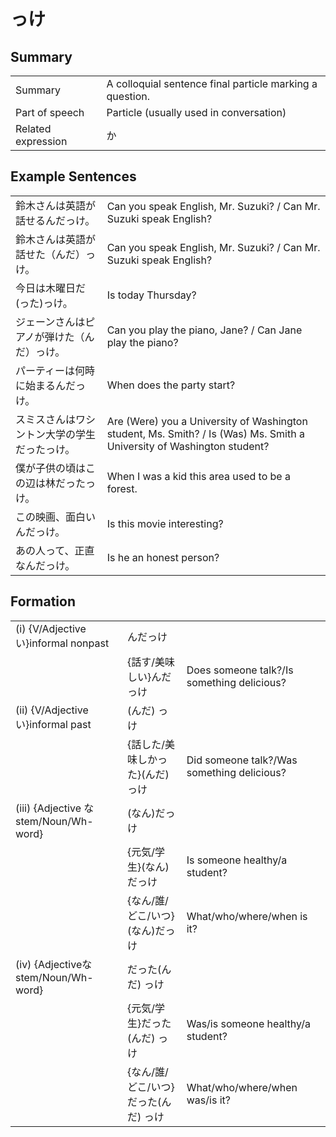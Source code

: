 # っけ

## Summary

<table><tr>   <td>Summary</td>   <td>A colloquial sentence final particle marking a question.</td></tr><tr>   <td>Part of speech</td>   <td>Particle (usually used in conversation)</td></tr><tr>   <td>Related expression</td>   <td>か</td></tr></table>

## Example Sentences

<table><tr>   <td>鈴木さんは英語が話せるんだっけ。</td>   <td>Can you speak English, Mr. Suzuki? / Can Mr. Suzuki speak English?</td></tr><tr>   <td>鈴木さんは英語が話せた（んだ）っけ。</td>   <td>Can you speak English, Mr. Suzuki? / Can Mr. Suzuki speak English?</td></tr><tr>   <td>今日は木曜日だ(った)っけ。</td>   <td>Is today Thursday?</td></tr><tr>   <td>ジェーンさんはピアノが弾けた（んだ）っけ。</td>   <td>Can you play the piano, Jane? / Can Jane play the piano?</td></tr><tr>   <td>パーティーは何時に始まるんだっけ。</td>   <td>When does the party start?</td></tr><tr>   <td>スミスさんはワシントン大学の学生だったっけ。</td>   <td>Are (Were) you a University of Washington student, Ms. Smith? / Is (Was) Ms. Smith a University of Washington student?</td></tr><tr>   <td>僕が子供の頃はこの辺は林だったっけ。</td>   <td>When I was a kid this area used to be a forest.</td></tr><tr>   <td>この映画、面白いんだっけ。</td>   <td>Is this movie interesting?</td></tr><tr>   <td>あの人って、正直なんだっけ。</td>   <td>Is he an honest person?</td></tr></table>

## Formation

<table class="table"><tbody><tr class="tr head"><td class="td"><span class="numbers">(i)</span> <span class="bold">{V/Adjective い}informal  nonpast</span></td><td class="td"><span>んだ</span><span class="concept">っけ</span></td><td class="td"></td></tr><tr class="tr"><td class="td"></td><td class="td"><span>{話す/美味しい}んだ</span><span class="concept">っけ</span></td><td class="td"><span>Does someone talk?/Is something delicious?</span></td></tr><tr class="tr head"><td class="td"><span class="numbers">(ii)</span> <span class="bold">{V/Adjective い}informal past</span></td><td class="td"><span>(んだ)</span> <span class="concept">っけ</span></td><td class="td"></td></tr><tr class="tr"><td class="td"></td><td class="td"><span>{話した/美味しかった}(んだ)</span> <span class="concept">っけ</span></td><td class="td"><span>Did someone talk?/Was something delicious?</span></td></tr><tr class="tr head"><td class="td"><span class="numbers">(iii)</span> <span class="bold">{Adjective なstem/Noun/Wh-word}</span></td><td class="td"><span>(なん)だ</span><span class="concept">っけ</span></td><td class="td"></td></tr><tr class="tr"><td class="td"></td><td class="td"><span>{元気/学生}(なん)だ</span><span class="concept">っけ</span></td><td class="td"><span>Is someone healthy/a student?</span></td></tr><tr class="tr"><td class="td"></td><td class="td"><span>{なん/誰/どこ/いつ}(なん)だ</span><span class="concept">っけ</span></td><td class="td"><span>What/who/where/when is it?</span></td></tr><tr class="tr head"><td class="td"><span class="numbers">(iv)</span> <span class="bold">{Adjectiveなstem/Noun/Wh-word}</span></td><td class="td"><span>だった(んだ)</span> <span class="concept">っけ</span></td><td class="td"></td></tr><tr class="tr"><td class="td"></td><td class="td"><span>{元気/学生}だった(んだ)</span> <span class="concept">っけ</span></td><td class="td"><span>Was/is someone healthy/a student?</span></td></tr><tr class="tr"><td class="td"></td><td class="td"><span>{なん/誰/どこ/いつ}だった(んだ)</span> <span class="concept">っけ</span></td><td class="td"><span>What/who/where/when was/is it?</span></td></tr></tbody></table>

